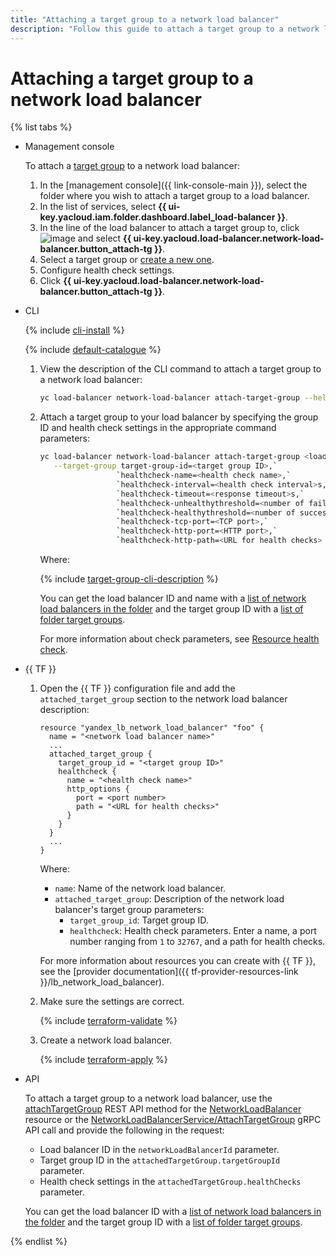 ```yaml
---
title: "Attaching a target group to a network load balancer"
description: "Follow this guide to attach a target group to a network load balancer."
---
```


# Attaching a target group to a network load balancer

{% list tabs %}

- Management console

   To attach a [target group](../concepts/target-resources.md) to a network load balancer:

   1. In the [management console]({{ link-console-main }}), select the folder where you wish to attach a target group to a load balancer.
   1. In the list of services, select **{{ ui-key.yacloud.iam.folder.dashboard.label_load-balancer }}**.
   1. In the line of the load balancer to attach a target group to, click ![image](../../_assets/horizontal-ellipsis.svg) and select **{{ ui-key.yacloud.load-balancer.network-load-balancer.button_attach-tg }}**.
   1. Select a target group or [create a new one](target-group-create.md).
   1. Configure health check settings.
   1. Click **{{ ui-key.yacloud.load-balancer.network-load-balancer.button_attach-tg }}**.

- CLI

   {% include [cli-install](../../_includes/cli-install.md) %}

   {% include [default-catalogue](../../_includes/default-catalogue.md) %}

   1. View the description of the CLI command to attach a target group to a network load balancer:

      ```bash
      yc load-balancer network-load-balancer attach-target-group --help
      ```

   1. Attach a target group to your load balancer by specifying the group ID and health check settings in the appropriate command parameters:

      ```bash
      yc load-balancer network-load-balancer attach-target-group <load balancer ID or name> \
         --target-group target-group-id=<target group ID>,`
                       `healthcheck-name=<health check name>,`
                       `healthcheck-interval=<health check interval>s,`
                       `healthcheck-timeout=<response timeout>s,`
                       `healthcheck-unhealthythreshold=<number of failed health checks for Unhealthy status>,`
                       `healthcheck-healthythreshold=<number of successful health checks for Healthy status>,`
                       `healthcheck-tcp-port=<TCP port>,`
                       `healthcheck-http-port=<HTTP port>,`
                       `healthcheck-http-path=<URL for health checks>
      ```

      Where:

      {% include [target-group-cli-description](../../_includes/network-load-balancer/target-group-cli-description.md) %}

      You can get the load balancer ID and name with a [list of network load balancers in the folder](load-balancer-list.md#list) and the target group ID with a [list of folder target groups](target-group-list.md#list).

      For more information about check parameters, see [Resource health check](../concepts/health-check).

- {{ TF }}

   1. Open the {{ TF }} configuration file and add the `attached_target_group` section to the network load balancer description:

      ```hcl
      resource "yandex_lb_network_load_balancer" "foo" {
        name = "<network load balancer name>"
        ...
        attached_target_group {
          target_group_id = "<target group ID>"
          healthcheck {
            name = "<health check name>"
            http_options {
              port = <port number>
              path = "<URL for health checks>"
            }
          }
        }
        ...
      }
      ```

      Where:

      * `name`: Name of the network load balancer.
      * `attached_target_group`: Description of the network load balancer's target group parameters:
         * `target_group_id`: Target group ID.
         * `healthcheck`: Health check parameters. Enter a name, a port number ranging from `1` to `32767`, and a path for health checks.

      For more information about resources you can create with {{ TF }}, see the [provider documentation]({{ tf-provider-resources-link }}/lb_network_load_balancer).

   1. Make sure the settings are correct.

      {% include [terraform-validate](../../_includes/mdb/terraform/validate.md) %}

   1. Create a network load balancer.

      {% include [terraform-apply](../../_includes/mdb/terraform/apply.md) %}

- API

   To attach a target group to a network load balancer, use the [attachTargetGroup](../api-ref/NetworkLoadBalancer/attachTargetGroup.md) REST API method for the [NetworkLoadBalancer](../api-ref/NetworkLoadBalancer/index.md) resource or the [NetworkLoadBalancerService/AttachTargetGroup](../api-ref/grpc/network_load_balancer_service.md#AttachTargetGroup) gRPC API call and provide the following in the request:

   * Load balancer ID in the `networkLoadBalancerId` parameter.
   * Target group ID in the `attachedTargetGroup.targetGroupId` parameter.
   * Health check settings in the `attachedTargetGroup.healthChecks` parameter.

   You can get the load balancer ID with a [list of network load balancers in the folder](load-balancer-list.md#list) and the target group ID with a [list of folder target groups](target-group-list.md#list).

{% endlist %}